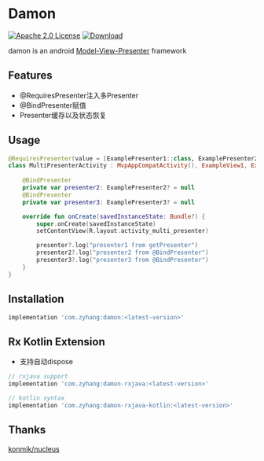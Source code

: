 # Damon
[![Apache 2.0 License](https://img.shields.io/badge/license-Apache%202.0-blue.svg?style=flat)](http://www.apache.org/licenses/LICENSE-2.0.html)
[![Download](https://api.bintray.com/packages/zyhang/maven/Damon/images/download.svg) ](https://bintray.com/zyhang/maven/Damon/_latestVersion)

damon is an android [Model-View-Presenter](http://en.wikipedia.org/wiki/Model%E2%80%93view%E2%80%93presenter) framework

## Features

- @RequiresPresenter注入多Presenter
- @BindPresenter赋值
- Presenter缓存以及状态恢复

## Usage

``` kotlin
@RequiresPresenter(value = [ExamplePresenter1::class, ExamplePresenter2::class, ExamplePresenter3::class])
class MultiPresenterActivity : MvpAppCompatActivity(), ExampleView1, ExampleView2, ExampleView3 {
    
    @BindPresenter
    private var presenter2: ExamplePresenter2? = null
    @BindPresenter
    private var presenter3: ExamplePresenter3? = null

    override fun onCreate(savedInstanceState: Bundle?) {
        super.onCreate(savedInstanceState)
        setContentView(R.layout.activity_multi_presenter)

        presenter?.log("presenter1 from getPresenter")
        presenter2?.log("presenter2 from @BindPresenter")
        presenter3?.log("presenter3 from @BindPresenter")
    }
}
```

## Installation

```groovy
implementation 'com.zyhang:damon:<latest-version>'
```

## Rx Kotlin Extension

- 支持自动dispose

```groovy
// rxjava support
implementation 'com.zyhang:damon-rxjava:<latest-version>'

// kotlin syntax
implementation 'com.zyhang:damon-rxjava-kotlin:<latest-version>'
```

## Thanks
[konmik/nucleus](https://github.com/konmik/nucleus/tree/master)
